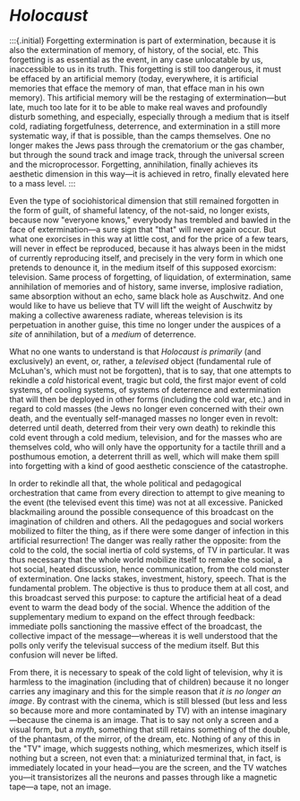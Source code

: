 # *Holocaust* #

:::{.initial}
Forgetting extermination is part of extermination, because it is
also the extermination of memory, of history, of the social, etc.
This forgetting is as essential as the event, in any case
unlocatable by us, inaccessible to us in its truth. This
forgetting is still too dangerous, it must be effaced by an
artificial memory (today, everywhere, it is artificial memories
that efface the memory of man, that efface man in his own
memory). This artificial memory will be the restaging of
extermination—but late, much too late for it to be able to make
real waves and profoundly disturb something, and especially,
especially through a medium that is itself cold, radiating
forgetfulness, deterrence, and extermination in a still more
systematic way, if that is possible, than the camps themselves.
One no longer makes the Jews pass through the crematorium or the
gas chamber, but through the sound track and image track, through
the universal screen and the microprocessor. Forgetting,
annihilation, finally achieves its aesthetic dimension in this
way—it is achieved in retro, finally elevated here to a mass
level.
:::

Even the type of sociohistorical dimension that still remained
forgotten in the form of guilt, of shameful latency, of the
not-said, no longer exists, because now "everyone knows,"
everybody has trembled and bawled in the face of extermination—a
sure sign that "that" will never again occur. But what one
exorcises in this way at little cost, and for the price of a few
tears, will never in effect be reproduced, because it has always
been in the midst of currently reproducing itself, and precisely
in the very form in which one pretends to denounce it, in the
medium itself of this supposed exorcism: television. Same process
of forgetting, of liquidation, of extermination, same
annihilation of memories and of history, same inverse, implosive
radiation, same absorption without an echo, same black hole as
Auschwitz. And one would like to have us believe that TV will
lift the weight of Auschwitz by making a collective awareness
radiate, whereas television is its perpetuation in another guise,
this time no longer under the auspices of a *site* of
annihilation, but of a *medium* of deterrence.

What no one wants to understand is that *Holocaust is primarily*
(and exclusively) an event, or, rather, a *televised* object
(fundamental rule of McLuhan's, which must not be forgotten),
that is to say, that one attempts to rekindle a *cold* historical
event, tragic but cold, the first major event of cold systems, of
cooling systems, of systems of deterrence and extermination that
will then be deployed in other forms (including the cold war,
etc.) and in regard to cold masses (the Jews no longer even
concerned with their own death, and the eventually self-managed
masses no longer even in revolt: deterred until death, deterred
from their very own death) to rekindle this cold event through a
cold medium, television, and for the masses who are themselves
cold, who will only have the opportunity for a tactile thrill and
a posthumous emotion, a deterrent thrill as well, which will make
them spill into forgetting with a kind of good aesthetic
conscience of the catastrophe.

In order to rekindle all that, the whole political and
pedagogical orchestration that came from every direction to
attempt to give meaning to the event (the televised event this
time) was not at all excessive. Panicked blackmailing around the
possible consequence of this broadcast on the imagination of
children and others. All the pedagogues and social workers
mobilized to filter the thing, as if there were some danger of
infection in this artificial resurrection! The danger was really
rather the opposite: from the cold to the cold, the social
inertia of cold systems, of TV in particular. It was thus
necessary that the whole world mobilize itself to remake the
social, a hot social, heated discussion, hence communication,
from the cold monster of extermination. One lacks stakes,
investment, history, speech. That is the fundamental problem. The
objective is thus to produce them at all cost, and this broadcast
served this purpose: to capture the artificial heat of a dead
event to warm the dead body of the social. Whence the addition of
the supplementary medium to expand on the effect through
feedback: immediate polls sanctioning the massive effect of the
broadcast, the collective impact of the message—whereas it is
well understood that the polls only verify the televisual success
of the medium itself. But this confusion will never be lifted.

From there, it is necessary to speak of the cold light of
television, why it is harmless to the imagination (including that
of children) because it no longer carries any imaginary and this
for the simple reason that *it is no longer an image*. By
contrast with the cinema, which is still blessed (but less and
less so because more and more contaminated by TV) with an intense
imaginary—because the cinema is an image. That is to say not only
a screen and a visual form, but a *myth*, something that still
retains something of the double, of the phantasm, of the mirror,
of the dream, etc. Nothing of any of this in the "TV" image,
which suggests nothing, which mesmerizes, which itself is nothing
but a screen, not even that: a miniaturized terminal that, in
fact, is immediately located in your head—you are the screen, and
the TV watches you—it transistorizes all the neurons and passes
through like a magnetic tape—a tape, not an image.
